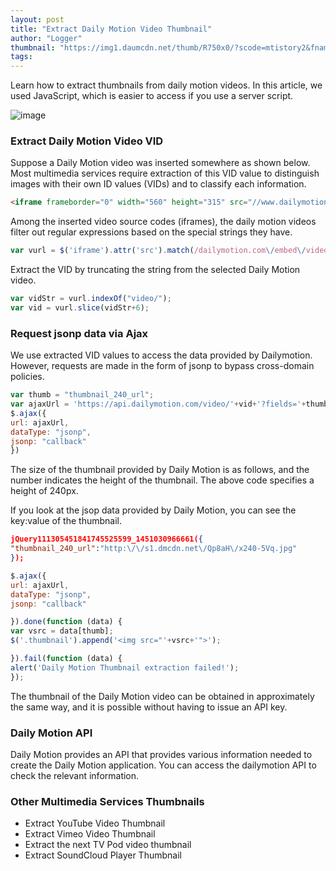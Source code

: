 ```yaml
---
layout: post
title: "Extract Daily Motion Video Thumbnail"
author: "Logger"
thumbnail: "https://img1.daumcdn.net/thumb/R750x0/?scode=mtistory2&fname=https%3A%2F%2Ft1.daumcdn.net%2Fcfile%2Ftistory%2F253BFB3C567D2BEA11"
tags: 
---
```



Learn how to extract thumbnails from daily motion videos. In this article, we used JavaScript, which is easier to access if you use a server script.

![image](https://t1.daumcdn.net/cfile/tistory/253BFB3C567D2BEA11)

### Extract Daily Motion Video VID

Suppose a Daily Motion video was inserted somewhere as shown below. Most multimedia services require extraction of this VID value to distinguish images with their own ID values (VIDs) and to classify each information.

```html
<iframe frameborder="0" width="560" height="315" src="//www.dailymotion.com/embed/video/x3h91ah" allowfullscreen=""></iframe>

```

Among the inserted video source codes (iframes), the daily motion videos filter out regular expressions based on the special strings they have.

```js
var vurl = $('iframe').attr('src').match(/dailymotion.com\/embed\/video\/([a-zA-Z0-9_]+)/i);

```

Extract the VID by truncating the string from the selected Daily Motion video.

```js
var vidStr = vurl.indexOf("video/");
var vid = vurl.slice(vidStr+6);

```

### Request jsonp data via Ajax

We use extracted VID values to access the data provided by Dailymotion. However, requests are made in the form of jsonp to bypass cross-domain policies.

```js
var thumb = "thumbnail_240_url";
var ajaxUrl = 'https://api.dailymotion.com/video/'+vid+'?fields='+thumb;
$.ajax({
url: ajaxUrl,
dataType: "jsonp",
jsonp: "callback"
})

```

The size of the thumbnail provided by Daily Motion is as follows, and the number indicates the height of the thumbnail. The above code specifies a height of 240px.

If you look at the jsop data provided by Daily Motion, you can see the key:value of the thumbnail.

```json
jQuery111305451841745525599_1451030966661({
"thumbnail_240_url":"http:\/\/s1.dmcdn.net\/Qp8aH\/x240-5Vq.jpg"
});

```

```js
$.ajax({
url: ajaxUrl,
dataType: "jsonp",
jsonp: "callback"

}).done(function (data) {
var vsrc = data[thumb];
$('.thumbnail').append('<img src="'+vsrc+'">');

}).fail(function (data) {
alert('Daily Motion Thumbnail extraction failed!');
});

```

The thumbnail of the Daily Motion video can be obtained in approximately the same way, and it is possible without having to issue an API key.

### Daily Motion API

Daily Motion provides an API that provides various information needed to create the Daily Motion application. You can access the dailymotion API to check the relevant information.

### Other Multimedia Services Thumbnails

- Extract YouTube Video Thumbnail
- Extract Vimeo Video Thumbnail
- Extract the next TV Pod video thumbnail
- Extract SoundCloud Player Thumbnail